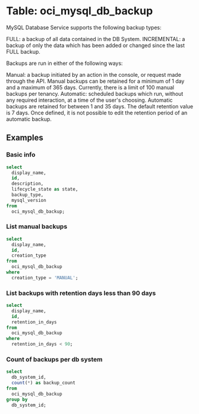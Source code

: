 # Table: oci_mysql_db_backup

MySQL Database Service supports the following backup types:

FULL: a backup of all data contained in the DB System.
INCREMENTAL: a backup of only the data which has been added or changed since the last FULL backup.

Backups are run in either of the following ways:

Manual: a backup initiated by an action in the console, or request made through the API. Manual backups can be retained for a minimum of 1 day and a maximum of 365 days. Currently, there is a limit of 100 manual backups per tenancy.
Automatic: scheduled backups which run, without any required interaction, at a time of the user's choosing. Automatic backups are retained for between 1 and 35 days. The default retention value is 7 days. Once defined, it is not possible to edit the retention period of an automatic backup.

## Examples

### Basic info

```sql
select
  display_name,
  id,
  description,
  lifecycle_state as state,
  backup_type,
  mysql_version
from
  oci_mysql_db_backup;
```

### List manual backups

```sql
select
  display_name,
  id,
  creation_type
from
  oci_mysql_db_backup
where
  creation_type = 'MANUAL';
```

### List backups with retention days less than 90 days

```sql
select
  display_name,
  id,
  retention_in_days
from
  oci_mysql_db_backup
where
  retention_in_days < 90;
```

### Count of backups per db system

```sql
select
  db_system_id,
  count(*) as backup_count
from
  oci_mysql_db_backup
group by
  db_system_id;
```
